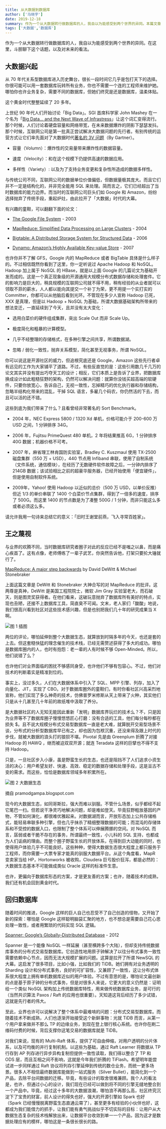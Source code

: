```yaml
---
title: 从大数据到数据库
author: ['马晓宇']
date: 2019-12-18
summary: 作为一个从大数据转行做数据库的人，我自以为能感受到两个世界的异同。本篇文章，斗胆聊下这个话题，以及对未来的看法。
tags: ['大数据','数据库']
---
```


作为一个从大数据转行做数据库的人，我自以为能感受到两个世界的异同。在这里，斗胆聊下这个话题，以及对未来的看法。

## 大数据兴起

从 70 年代关系型数据库进入历史舞台，很长一段时间它几乎是包打天下的选择。你很可能可以用一套数据库玩转所有业务，你也不需要一个连的工程师来维护她。哪怕你也许业务复杂，需要不同的数据库，但她们终究是还是数据库，温柔体贴。

这个黄金时代整整延续了 20 多年。

上世纪 90 年代人们开始讨论「Big Data」。SGI 首席科学家 John Mashey 在一个名为「[Big Data… and the Next Wave of Infrastress](https://static.usenix.org/event/usenix99/invited_talks/mashey.pdf)」让这个词汇变得流行。那个时候，人们讨论着硬盘容量和网络带宽，在未来数据爆炸的阴影下瑟瑟发抖。那个时候，互联网公司是第一批真正尝试解决大数据问题的先行者。有别传统的运营方式让它们率先面对了大数据时代[著名的 3V 问题](https://blogs.gartner.com/doug-laney/files/2012/01/ad949-3D-Data-Management-Controlling-Data-Volume-Velocity-and-Variety.pdf)（By Gartner）。

*   容量（Volumn）：爆炸性的交易量带来爆炸性的数据容量。

*   速度（Velocity）：和在这个规模下仍提供高速的数据应用。

*   多样性（Variety）: 以及为了支持业务变更和复杂性所造成的数据多样性。

与传统公司不同，互联网公司的数据单位价值偏低，但数据量极其庞大。而且它们并不一定是结构化的，并非完全能用 SQL 来处理。简而言之，它们已经超出了当时数据库的能力边界。而当时的互联网公司巨头们如 Google 和 Amazon，纷纷选择抛弃了传统手段，重起炉灶，由此拉开了「大数据」时代的大幕。

有兴趣的童鞋，可以翻翻下面的论文：

*   [The Google File System](https://static.googleusercontent.com/media/research.google.com/en//archive/gfs-sosp2003.pdf) - 2003

*   [MapReduce: Simplified Data Processing on Large Clusters](https://static.googleusercontent.com/media/research.google.com/en//archive/mapreduce-osdi04.pdf) - 2004

*   [Bigtable: A Distributed Storage System for Structured Data](https://static.googleusercontent.com/media/research.google.com/en//archive/bigtable-osdi06.pdf) - 2006

*   [Dynamo: Amazon’s Highly Available Key-value Store](https://www.allthingsdistributed.com/files/amazon-dynamo-sosp2007.pdf) - 2007

也许你并不了解 GFS，Google 内的 MapReduce 或者 BigTable 具体是什么样子的。不过相信既然你看到了这里，你一定听说过 Apache Hadoop 和 NoSQL。Hadoop 加上属于 NoSQL 的 HBase，就是以上面 Google 的几篇论文为基础开发而成的。这是一个真正现象级的开源通用大规模分布式数据存储和处理套件。它的影响力是巨大的，稍具规模的互联网公司就不得不用，稍有经验的从业者就可以领取不菲的薪水，人人都以能向其提交一个补丁为荣，更不用提一个实打实的 Committer，你都可以从他脑后看到光环。不管现在多少人宣称 Hadoop 已死，XXX 是真理，但是以 Hadoop + NoSQL 为基础，所谓大数据基础架构所带来的想法变迁，一直延续到了今天，且并没有太大变化：

*   选用白菜价的硬件组成集群，突出 Scale Out 而非 Scale Up。

*   极度简化和粗暴的计算模型。

*   几乎不经整理的存储格式，在多种引擎之间共享，所谓数据湖。

*   忽略 / 弱化一致性，抛弃关系模型，简化甚至无视事务，所谓 NoSQL。

你可以说这是开源社区的威力，但追根究底还是 Google，Amazon 这些先行者卓有远见的工作为大家铺平了道路。不过，有些反直觉的是：这些引用数几千几万的论文其实并没有提出巧夺天工的设计；相反，它们本质上是告诉了业界，把数据库换成设计如此粗糙狂野的架构，仍然可以解决问题：就算你没钱买超高端的软硬件，只要你放宽心，告诉自己，无视一致性，忘掉精巧的优化执行器和存储结构，忽略半结构化带来的混乱，干掉 SQL 语言，多雇几个码农，你仍然活的下去，而且可以活的还不错。

这些到底为我们带来了什么？且看曾经非常著名的 Sort Benchmark。

*   2004 年，NEC Express 5800 / 1320 Xd 单机，价格可能介于 200-600 万 USD 之间，1 分钟排序 34G。

*   2006 年，Fujitsu PrimeQuest 480 单机，2 年将结果推高 6G，1 分钟排序 40G 数据；机器价格不可考。

*   2007 年，麻省理工林肯国防实验室，Bradley C. Kuszmaul 使用 TX-2500 磁盘集群（550 万 + USD），440 节点用 Infiband 串联，使用了自制系统（文件系统，通信模块），在经历了无数硬件软件故障之后，一分钟内排序了 214GB 数据；该试验相比之前的超豪华服务器，已经开始使用「便宜硬件」，但是使用自制软件系统。

*   2009年，Yahoo! 使用 Hadoop 以近似的总价（500 万 USD，以单价反推）但近 1/3 的单价串联了 1400 个白菜价节点集群，得到了一倍多的速度，排序了 500G。而这里 1400 的节点数是为了凑整 500G / 1 分钟，而非只能这么多或者必须这么多。

请允许我用一句诗来总结它的意义：「旧时王谢堂前燕，飞入寻常百姓家」。

## 王之蔑视

与业界的欢腾不同，当时数据库研究者圈子对此的反应已经不是嗤之以鼻，而是痛心疾首了。这有点像，老师傅练了一辈子武艺，你突然告诉他，打架只要抡大锤就行了。

[MapReduce: A major step backwards](https://homes.cs.washington.edu/~billhowe/mapreduce_a_major_step_backwards.html) by David DeWitt & Michael Stonebraker

上面这篇文章是 DeWitt 和 Stonebraker 大神合写的对 MapReduce 的批评。这两尊是真神，DeWitt 是美国工程院院士，微软 Jim Gray 实验室老大，而石破天，则是图灵奖获得者。在他们看来，这破玩意抛弃了数据库所有美好的特点，实现也丑陋，还接不上数据库工具，简直臭不可闻。文末，老人家们「酸酸」地说，我们很高兴看到社区对这些技术感兴趣，但是也别把我们几十年的研究成果当 X 啊。

![图 1 插图](https://download.pingcap.com/images/blog/from-big-data-to-databases/1.png)

两位的评论，哪怕延伸到整个大数据生态，就算放到时隔多年的今天，也还是套的上去。但这套糙快猛的理念催生的技术栈，已经无需赘述获得了多大的成功。哪怕是数据库圈内的人，也时有抱怨：老一辈的人有时候不够 Open-Minded。所以，他们说错了么？

也许他们对业界面临的困扰不够感同身受，也许他们不够有包容心。不过，他们对技术的判断着实是精准到位的。

事实上，没过多久，人们在大数据体系中引入了 SQL、MPP 引擎、列存，加入了向量化、JIT，实现了 CBO。对于数据库圈外的童鞋们，有时你看社区兴高采烈地宣称，他们实现了多么神奇的技术，仿佛普罗米修斯从天上带来了火种，其实他们只是从十几甚至几十年前的故纸堆中汲取了养分。

是大数据社区的人无知无能因此重新「发明」数据库界玩烂的技术么？不，只是因为业界等不了数据库圈子慢慢悠悠匠心打磨：没有合适的工具，他们每分每秒都在损失 $。且不说大规模分布式交易型数据库一直是老大难，就算脱开交易型场景不谈，分布式的分析型数据库早已有之，却也因为包袱沉重，还没来得及跟上时代的步伐，就被大数据的浪头打的狼狈不堪。Pivotal 先是由 Greenplum 折腾了对接 Hadoop 的 HAWQ ，继而被迫双双开源；就连 Teradata 这样的巨擘也不得不支持 Hadoop。

只是，一旦社区步入小康，虽是野蛮生长的生态，也还是阻挡不了人们追求小资生活的决心：用户希望友好、快速、高效、稳定的数据存储和处理手段，这是亘古不变的需求。而这些，恰恰是数据库领域多年积累所在。

![图 2 大数据生态](https://download.pingcap.com/images/blog/from-big-data-to-databases/2.png)

<div class="caption-center">摘自 pramodgampa.blogspot.com</div>

现今的大数据生态，如同哥斯拉，强大而难以驯服。不管什么场景，似乎都经不起它尾巴一扫。但若说干净灵巧地解决问题，却是难如登天。毕竟狂野粗放基因的产物，不管如何演化，都很难优雅起来。对数据湖而言，开放形态加上公共存储格式，能轻易串联多种引擎，但也几乎抹杀了精细整理数据的可能；而混沌的存储体系和不受控的数据入口，也限制了整个体系可以伸展腾挪的空间。对 NoSQL 而言，孱弱或者干脆不存在的事务，所谓最终一致性，小儿科的 SQL 支持，也都成为人们诟病的理由。而整个圈子野蛮生长的开放体系，在得到巨大动能的同时，也使得用户体验几乎不可能良好。这些种种，使得大数据生态很大程度上都只服务于工程师，而你需要一大票专家才能真的驯服大数据平台。从这个角度看，MapR 变卖家当给 HP，Hortonworks 被收购，Cloudera 巨亏股价狂泻，都是必然的：大数据生态基本不可能做成类似 Oracle 这样的标准件生意。

也许，更偏向于数据库形态的方案，才是更友善的方案；也许，随着技术的成熟，我们还有机会回到黄金时代。

## 回归数据库

随着时间的推进，Google 这样的巨人自己也忍受不了自己创造的怪物，又开始了新的探索：哪怕是 Google 这样聪明脑袋汇聚的地方，也不想总是需要自己花心思处理一致性，或者用繁琐的代码实现 SQL 逻辑。

[Spanner: Google’s Globally-Distributed Database](https://static.googleusercontent.com/media/research.google.com/en//archive/spanner-osdi2012.pdf) - 2012

Spanner 是一个能像 NoSQL 一样延展（甚至横跨多个大陆），但却支持传统数据库事务的分布式交易型数据库。它创造性地用原子钟解决了以往分布式事务一致性需要依赖中心节点，因而无法大规模扩展的问题。这算是拉开了所谓 NewSQL 的大幕。这启发了很多项目，比如小强，比如我们的 TiDB。她们拥有对业务透明的 Sharding 设计和分布式事务，良好的可扩容性，又兼顾了一致性，这让分布式体系很大程度上拥有单机数据库近似的用户体验。不过有意思的是，哪怕论文最创新的点是基于原子钟的分布式事务，但是对很多人来说，它更大的意义仍然是：证明给一个类似 NoSQL 架构加上传统数据库特性，用来做传统数据库业务，是可行的（当然共识算法 Paxos / Raft 的应用也很重要）。天知道这背后经历了多少试错，这就是先行者的伟大。

至此，业界也许可以说解决了整个体系中最难啃的问题：分布式交易型数据库。而随着技术不断成熟，人们也逐渐开始接受这个新鲜事物：光就 TiDB 而言，从第一个用户拿来做并不那么 TP 的边缘业务，到现在登上银行核心系统。也许你在刷二维码付费的时候，背后支撑你这笔交易的数据库就是 TiDB。

对我们来说，现有的 Multi-Raft 体系，提供了可自由伸缩，对用户透明的分片体系，以及可均衡的并行复制机制。以这些为基础，通过 Raft Learner 将数据从 TP 行存到 AP 列存进行异步异构复制但提供一致性读取，我们得以整合了 TP 和 ODS 层，而且互相之间不影响，这就是今年我们折腾的 TiFlash。希望明年能尝试进一步同样通过 Raft 协议将列存引擎延伸到传统的数仓业务，而统一更多场景。很多人不相信最终数据库能做到一站式服务（Silver Bullet），能简化到一个产品，去除平台间数据的迁移。毕竟，有些设计的取舍很难兼顾。我个人的看法是，也许，但通过小心的设计，我们现在已经可以做到将不同的引擎无缝地整合到一个产品中。毕竟，经过这十多年的大数据浪潮，哪怕浪不再那么高，社区终究沉淀下了宝贵的财富，前人设计的得失也好，强大的开源引擎如 Spark 也好（Spark 已经慢慢脱离野蛮生态直通云霄了），甚至更多有经验的小伙伴也好，这都成为我们能借力的抓手，让我们能有勇气挑战似乎不切实际的目标：让用户从大数据生态复杂的技术栈解放出来，让数据平台收敛到单一一个产品，因为这才是数据处理应有的模样，哪怕这是一条很长很长的路。